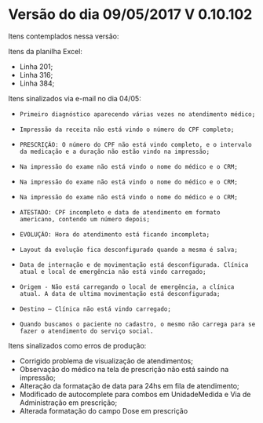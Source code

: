 # Versão do dia 09/05/2017    V 0.10.102

Itens contemplados nessa versão:

Itens da planilha Excel:

* Linha 201;
* Linha 316;
* Linha 384;

Itens sinalizados via e-mail no dia 04/05:

*     Primeiro diagnóstico aparecendo várias vezes no atendimento médico; 
*     Impressão da receita não está vindo o número do CPF completo;
*     PRESCRIÇÃO: O número do CPF não está vindo completo, e o intervalo da medicação e a duração não estão vindo na impressão;
*     Na impressão do exame não está vindo o nome do médico e o CRM;
*     Na impressão do exame não está vindo o nome do médico e o CRM;
*     Na impressão do exame não está vindo o nome do médico e o CRM;
*     ATESTADO: CPF incompleto e data de atendimento em formato americano, contendo um número depois;	
*     EVOLUÇÃO: Hora do atendimento está ficando incompleta;
*     Layout da evolução fica desconfigurado quando a mesma é salva;
*     Data de internação e de movimentação está desconfigurada. Clínica atual e local de emergência não está vindo carregado;
*     Origem - Não está carregando o local de emergência, a clínica atual. A data de ultima movimentação está desconfigurada;
*     Destino – Clínica não está vindo carregado;
*     Quando buscamos o paciente no cadastro, o mesmo não carrega para se fazer o atendimento do serviço social.

Itens sinalizados como erros de produção:

* Corrigido problema de visualização de atendimentos;
* Observação do médico na tela de prescrição não está saindo na impressão;
* Alteração da formatação de data para 24hs em fila de atendimento;
* Modificado de autocomplete para combos em UnidadeMedida e Via de Administração em prescrição;
* Alterada formatação do campo Dose em prescrição




